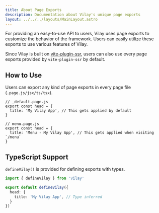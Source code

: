 ```yaml
---
title: About Page Exports
description: Documentation about Vilay's unique page exports
layout: ../../../layouts/MainLayout.astro
---
```


For providing an easy-to-use API to users, Vilay uses page exports to customize the behavior of the framework.
Users can easily utilize these exports to use various features of Vilay.

Since Vilay is built on [vite-plugin-ssr](https://vite-plugin-ssr.com), users can also use every page exports provided by `vite-plugin-ssr` by default.

## How to Use

Users can export any kind of page exports in every page file (`.page.js/jsx/ts/tsx`).

```tsx
// _default.page.js
export const head = {
  title: 'My Vilay App', // This gets applied by default
}

// menu.page.js
export const head = {
  title: 'Menu - My Vilay App', // This gets applied when visiting `/menu`
}
```

## TypeScript Support

`defineVilay()` is provided for defining exports with types.

```ts
import { defineVilay } from 'vilay'

export default defineVilay({
  head: {
    title: 'My Vilay App', // Type inferred
  }
})
```
